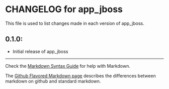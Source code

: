 # CHANGELOG for app_jboss

This file is used to list changes made in each version of app_jboss.

## 0.1.0:

* Initial release of app_jboss

- - - 
Check the [Markdown Syntax Guide](http://daringfireball.net/projects/markdown/syntax) for help with Markdown.

The [Github Flavored Markdown page](http://github.github.com/github-flavored-markdown/) describes the differences between markdown on github and standard markdown.
